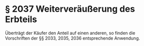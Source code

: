 # § 2037 Weiterveräußerung des Erbteils
Überträgt der Käufer den Anteil auf einen anderen, so finden die Vorschriften der §§ 2033, 2035, 2036 entsprechende Anwendung.